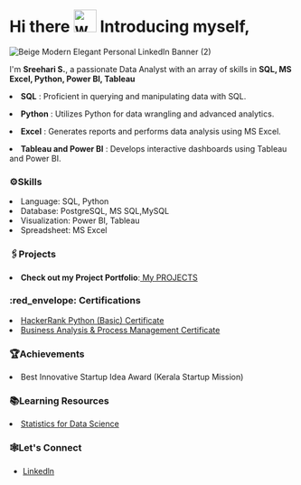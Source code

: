 # Hi there  <img src="https://user-images.githubusercontent.com/72663882/171687151-bb31c996-c9d2-49c8-b593-734946893b23.gif" alt="waving hand gif" aria-hidden="true" width="40" /> Introducing myself,
![Beige Modern Elegant Personal LinkedIn Banner (2)](https://github.com/user-attachments/assets/f47e03c6-5d53-46bf-8607-cc28441b94d6)


I'm **Sreehari S.**, a passionate Data Analyst with an array of skills in **SQL, MS Excel, Python, Power BI, Tableau**

**<li>SQL** : Proficient in querying and manipulating data with SQL.

**<li>Python** : Utilizes Python for data wrangling and advanced analytics.

**<li>Excel** : Generates reports and performs data analysis using MS Excel.

**<li>Tableau and Power BI** : Develops interactive dashboards using Tableau and Power BI.


<h3>⚙️Skills</h3>

<li>Language: SQL, Python

<li>Database: PostgreSQL, MS SQL,MySQL

<li>Visualization: Power BI, Tableau

<li>Spreadsheet: MS Excel

<h3>🖇️Projects</h3>

**<li>Check out my Project Portfolio**:<a href="https://github.com/lionheartsss1997/Project_Portfolio"> My PROJECTS</a><br></li>

<h3> :red_envelope: Certifications</h3>
<li><a href="https://www.hackerrank.com/certificates/e3b77e5e7430">HackerRank Python (Basic) Certificate</a><br></li>
<li><a href="https://www.coursera.org/account/accomplishments/verify/V10PZY92RMX4">Business Analysis & Process Management Certificate</a><br></li>

<h3>🏆Achievements</h3>
<li>Best Innovative Startup Idea Award (Kerala Startup Mission)

<h3>📚Learning Resources</h3>
<li><a href="https://github.com/lionheartsss1997/Statistics_for_data_science">Statistics for Data Science</a><br></li>

<h3>🕸️Let's Connect</h3>
<ul>
 <li><a href="https://www.linkedin.com/in/
sreeharisundaran97/">Linkedln</a><br></li>
</ul>


